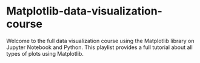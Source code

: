 # Matplotlib-data-visualization-course
Welcome to the full data visualization course using the Matplotlib library on Jupyter Notebook and Python. This playlist provides a full tutorial about all types of plots using Matplotlib. 
